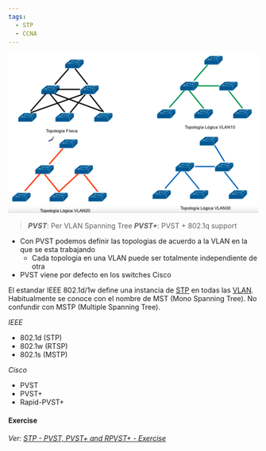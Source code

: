 ```yaml
---
tags:
  - STP
  - CCNA
---
```



![](../../_anexos_/Screenshot%20from%202024-01-04%2015-42-52.png)

> _**PVST**_: Per VLAN Spanning Tree
> _**PVST+**_: PVST + 802.1q support

- Con PVST podemos definir las topologias de acuerdo a la VLAN en la que se esta trabajando
	- Cada topologia en una VLAN puede ser totalmente independiente de otra 
- PVST viene por defecto en los switches Cisco

El estandar IEEE 802.1d/1w define una instancia de [STP](Project/Networking/CCNA-notas/(LEGACY)%20Layer%202%20concepts/(LEGACY)%20STP/STP.md)  en todas las [VLAN](VLAN.md).
Habitualmente se conoce con el nombre de MST (Mono Spanning Tree). No confundir con MSTP (Multiple Spanning Tree).

_IEEE_
- 802.1d (STP)
- 802.1w (RTSP)
- 802.1s (MSTP)

_Cisco_
- PVST
- PVST+
- Rapid-PVST+

#### Exercise
_Ver: [STP - PVST, PVST+ and RPVST+ - Exercise](STP%20-%20PVST,%20PVST+%20and%20RPVST+%20-%20Exercise.md)_